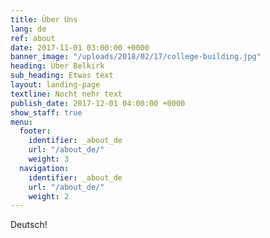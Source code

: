 ```yaml
---
title: Über Uns
lang: de
ref: about
date: 2017-11-01 03:00:00 +0000
banner_image: "/uploads/2018/02/17/college-building.jpg"
heading: Über Belkirk
sub_heading: Etwas text
layout: landing-page
textline: Nocht nehr text
publish_date: 2017-12-01 04:00:00 +0000
show_staff: true
menu:
  footer:
    identifier: _about_de
    url: "/about_de/"
    weight: 3
  navigation:
    identifier: _about_de
    url: "/about_de/"
    weight: 2
---
```

Deutsch!
